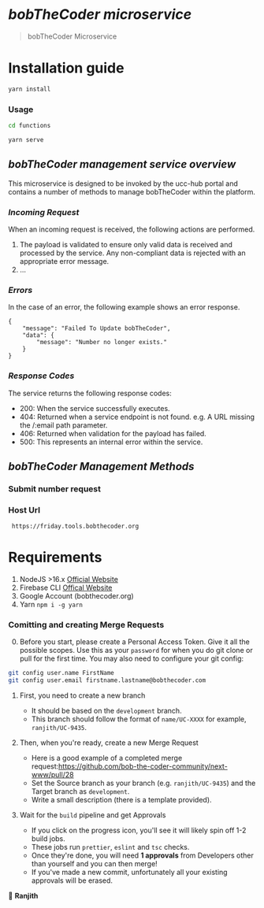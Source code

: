 # ***bobTheCoder microservice***

> bobTheCoder Microservice

# Installation guide

```sh
yarn install
```

### Usage

```sh
cd functions 

yarn serve
```

## ***bobTheCoder management service overview*** 
This microservice is designed to be invoked by the ucc-hub portal and contains a number of methods to manage bobTheCoder within the platform.

### ***Incoming Request*** 
When an incoming request is received, the following actions are performed.

1. The payload is validated to ensure only valid data is received and processed by the service. Any non-compliant data is rejected with an appropriate error message.
2. ...

### ***Errors*** 

In the case of an error, the following example shows an error response.

```
{
    "message": "Failed To Update bobTheCoder",
	"data": {
		"message": "Number no longer exists."
	}
}
```
### ***Response Codes***
The service returns the following response codes:
- 200: When the service successfully executes.
- 404: Returned when a service endpoint is not found. e.g. A URL missing the /:email path parameter.
- 406: Returned when validation for the payload has failed.
- 500: This represents an internal error within the service.


## ***bobTheCoder Management Methods***

### **Submit number request**

### Host Url

```
 https://friday.tools.bobthecoder.org
```

# Requirements
1. NodeJS >16.x [Official Website](https://nodejs.org/en/)
2. Firebase CLI [Offical Website](https://firebase.google.com/docs/cli)
3. Google Account (bobthecoder.org)
4. Yarn `npm i -g yarn`

### Comitting and creating Merge Requests

0. Before you start, please create a Personal Access Token. Give it all the possible scopes. Use this as your `password` for when you do git clone or pull for the first time. You may also need to configure your git config:

```bash
git config user.name FirstName
git config user.email firstname.lastname@bobthecoder.com
```

1. First, you need to create a new branch

   - It should be based on the `development` branch.
   - This branch should follow the format of `name/UC-XXXX` for example, `ranjith/UC-9435`.

2. Then, when you're ready, create a new Merge Request

   - Here is a good example of a completed merge request:https://github.com/bob-the-coder-community/next-www/pull/28
   - Set the Source branch as your branch (e.g. `ranjith/UC-9435`) and the Target branch as `development`.
   - Write a small description (there is a template provided).

3. Wait for the `build` pipeline and get Approvals
   - If you click on the progress icon, you'll see it will likely spin off 1-2 build jobs.
   - These jobs run `prettier`, `eslint` and `tsc` checks.
   - Once they're done, you will need **1 approvals** from Developers other than yourself and you can then merge!
   - If you've made a new commit, unfortunately all your existing approvals will be erased.


👤 **Ranjith**
